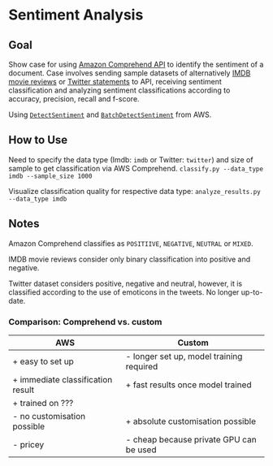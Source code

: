 # Sentiment Analysis

## Goal

Show case for using [Amazon Comprehend API](https://docs.aws.amazon.com/comprehend/latest/dg/what-is.html) to identify the sentiment of a document. Case involves sending sample datasets of alternatively [IMDB movie reviews](https://ai.stanford.edu/~amaas/data/sentiment/) or [Twitter statements](https://www.kaggle.com/kazanova/sentiment140) to API, receiving sentiment classification and analyzing sentiment classifications according to accuracy, precision, recall and f-score.

Using [```DetectSentiment```](https://docs.aws.amazon.com/comprehend/latest/dg/API_DetectSentiment.html) and [```BatchDetectSentiment```](https://docs.aws.amazon.com/comprehend/latest/dg/API_BatchDetectSentiment.html) from AWS.

## How to Use

Need to specify the data type (Imdb: ```imdb``` or Twitter: ```twitter```) and size of sample to get classification via AWS Comprehend. 
```classify.py --data_type imdb --sample_size 1000```

Visualize classification quality for respective data type:
```analyze_results.py --data_type imdb```

## Notes

Amazon Comprehend classifies as ```POSITIIVE```, ```NEGATIVE```, ```NEUTRAL``` or ```MIXED```. 

IMDB movie reviews consider only binary classification into positive and negative. 

Twitter dataset considers positive, negative and neutral, however, it is classified according to the use of emoticons in the tweets. No longer up-to-date.

### Comparison: Comprehend vs. custom

| AWS  | Custom  |
|---|---|
| + easy to set up  | - longer set up, model training required  |
| + immediate classification result  |  + fast results once model trained |
| + trained on ??? |     |
| - no customisation possible | + absolute customisation possible |
| - pricey | - cheap because private GPU can be used|

